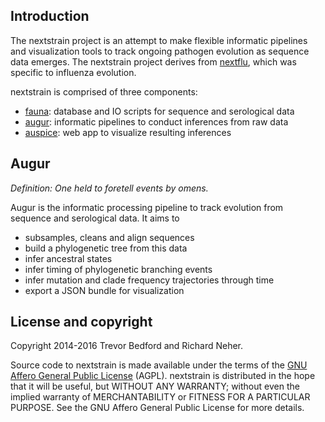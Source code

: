 ## Introduction

The nextstrain project is an attempt to make flexible informatic pipelines and visualization tools to track ongoing pathogen evolution as sequence data emerges. The nextstrain project derives from [nextflu](https://github.com/blab/nextflu), which was specific to influenza evolution.

nextstrain is comprised of three components:

* [fauna](https://github.com/nextstrain/fauna): database and IO scripts for sequence and serological data
* [augur](https://github.com/nextstrain/augur): informatic pipelines to conduct inferences from raw data
* [auspice](https://github.com/nextstrain/auspice): web app to visualize resulting inferences

## Augur

*Definition: One held to foretell events by omens.*

Augur is the informatic processing pipeline to track evolution from sequence and serological data.  It aims to

* subsamples, cleans and align sequences
* build a phylogenetic tree from this data
* infer ancestral states
* infer timing of phylogenetic branching events
* infer mutation and clade frequency trajectories through time
* export a JSON bundle for visualization

## License and copyright

Copyright 2014-2016 Trevor Bedford and Richard Neher.

Source code to nextstrain is made available under the terms of the [GNU Affero General Public License](LICENSE.txt) (AGPL). nextstrain is distributed in the hope that it will be useful, but WITHOUT ANY WARRANTY; without even the implied warranty of MERCHANTABILITY or FITNESS FOR A PARTICULAR PURPOSE.  See the GNU Affero General Public License for more details.
